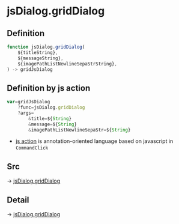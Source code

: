 # jsDialog.gridDialog

## Definition

```js.js
function jsDialog.gridDialog(
	${titleString},
	${messageString},
	${imagePathListNewlineSepaStrString},
) -> gridJsDialog
```


## Definition by js action

```js.js
var=gridJsDialog
	?func=jsDialog.gridDialog
	?args=
		&title=${String}
		&message=${String}
		&imagePathListNewlineSepaStr=${String}
```

- [js action](#) is annotation-oriented language based on javascript in `CommandClick`



## Src

-> [jsDialog.gridDialog](https://github.com/puutaro/CommandClick/blob/master/app/src/main/java/com/puutaro/commandclick/fragment_lib/terminal_fragment/js_interface/dialog/JsDialog.kt#L215)

## Detail

-> [jsDialog.gridDialog](https://github.com/puutaro/CommandClick/blob/master/md/developer/js_interface/details/dialog/JsDialog/gridDialog.md)
